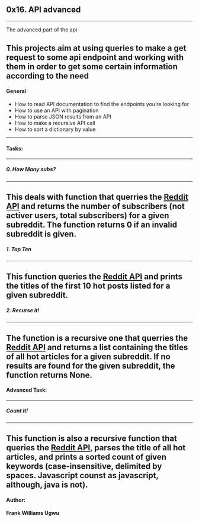 ## 0x16. API advanced
---

The advanced part of the api

This projects aim at using queries to make a get request to some api endpoint and working with them in order to get some certain information according to the need
---

#### General
*	How to read API documentation to find the endpoints you’re looking for
*	How to use an API with pagination
*	How to parse JSON results from an API
*	How to make a recursive API call
*	How to sort a dictionary by value
---

#### Tasks:
---

##### 0. How Many subs?
---
This deals with function that querries the [Reddit API](https://intranet.alxswe.com/rltoken/b-4nD6hwEeNYTwYl5yWNwA) and returns the number of subscribers (not activer users, total subscribers) for a given subreddit.
The function returns 0 if an invalid subreddit is given.
---

##### 1. Top Ten
---
This function queries the [Reddit API](https://intranet.alxswe.com/rltoken/b-4nD6hwEeNYTwYl5yWNwA) and prints the titles of the first 10 hot posts listed for a given subreddit.
---

##### 2. Recurse it!
---
The function is a recursive one that querries the [Reddit API](https://intranet.alxswe.com/rltoken/b-4nD6hwEeNYTwYl5yWNwA) and returns a list containing the titles of all hot articles for a given subreddit.
If no results are found for the given subreddit, the function returns None.
---

#### Advanced Task:
---
##### Count it!
---
This function is also a recursive function that queries the [Reddit API](https://intranet.alxswe.com/rltoken/b-4nD6hwEeNYTwYl5yWNwA), parses the title of all hot articles, and prints a sorted count of given keywords (case-insensitive, delimited by spaces. Javascript counst as javascript, although, java is not).
---

#### Author:
__Frank Williams Ugwu__
